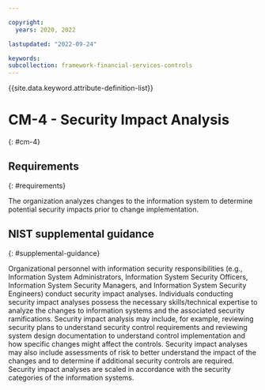```yaml
---

copyright:
  years: 2020, 2022

lastupdated: "2022-09-24"

keywords: 
subcollection: framework-financial-services-controls
---
```


{{site.data.keyword.attribute-definition-list}}

         
# CM-4 - Security Impact Analysis
{: #cm-4}

## Requirements
{: #requirements}

The organization analyzes changes to the information system to determine potential security impacts prior to change implementation.

## NIST supplemental guidance
{: #supplemental-guidance}

Organizational personnel with information security responsibilities (e.g., Information System Administrators, Information System Security Officers, Information System Security Managers, and Information System Security Engineers) conduct security impact analyses. Individuals conducting security impact analyses possess the necessary skills/technical expertise to analyze the changes to information systems and the associated security ramifications. Security impact analysis may include, for example, reviewing security plans to understand security control requirements and reviewing system design documentation to understand control implementation and how specific changes might affect the controls. Security impact analyses may also include assessments of risk to better understand the impact of the changes and to determine if additional security controls are required. Security impact analyses are scaled in accordance with the security categories of the information systems.

